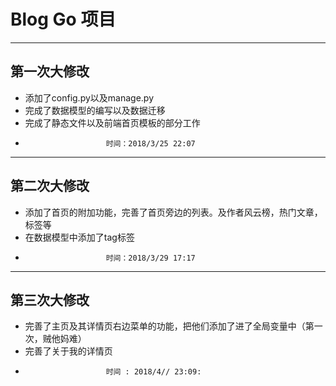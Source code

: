# Blog Go 项目 #

----------
## 第一次大修改 ##

- 添加了config.py以及manage.py
- 完成了数据模型的编写以及数据迁移
- 完成了静态文件以及前端首页模板的部分工作
-                       时间：2018/3/25 22:07

----------

## 第二次大修改 ##

- 添加了首页的附加功能，完善了首页旁边的列表。及作者风云榜，热门文章，标签等
- 在数据模型中添加了tag标签
-                       时间：2018/3/29 17:17

----------
## 第三次大修改 ##

- 完善了主页及其详情页右边菜单的功能，把他们添加了进了全局变量中（第一次，贼他妈难）
- 完善了关于我的详情页
-						时间 : 2018/4// 23:09: